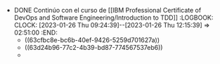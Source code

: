 - DONE Continúo con el curso de [[IBM Professional Certificate of DevOps and Software Engineering/Introduction to TDD]]
  :LOGBOOK:
  CLOCK: [2023-01-26 Thu 09:24:39]--[2023-01-26 Thu 12:15:39] =>  02:51:00
  :END:
	- ((63cfbc8e-bc6b-40ef-9426-5259d701627a))
	- ((63d24b96-77c2-4b39-bd87-774567537eb6))
	-